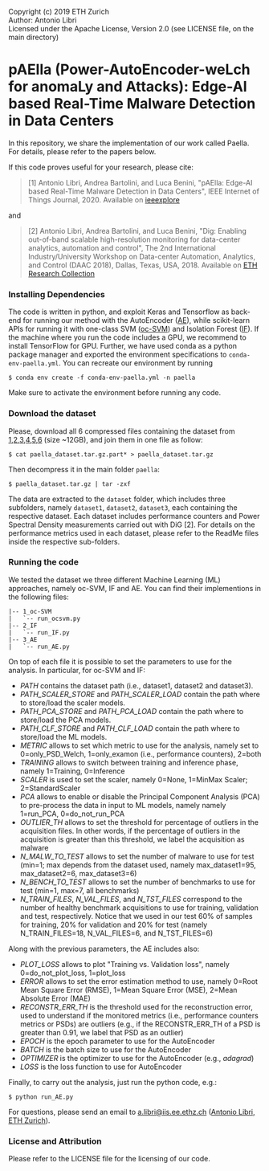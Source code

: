Copyright (c) 2019 ETH Zurich  
Author: Antonio Libri  
Licensed under the Apache License, Version 2.0 (see LICENSE file, on the main directory)  

# pAElla (Power-AutoEncoder-weLch for anomaLy and Attacks): Edge-AI based Real-Time Malware Detection in Data Centers

In this repository, we share the implementation of our work called Paella. 
For details, please refer to the papers below.

If this code proves useful for your research, please cite:
> [1] Antonio Libri, Andrea Bartolini, and Luca Benini,
"pAElla: Edge-AI based Real-Time Malware Detection in Data Centers", 
IEEE Internet of Things Journal, 2020.
Available on [ieeexplore](https://ieeexplore.ieee.org/abstract/document/9060937)

and
> [2] Antonio Libri, Andrea Bartolini, and Luca Benini,
"Dig: Enabling out-of-band scalable high-resolution monitoring for data-center analytics, automation and control", 
The 2nd International Industry/University Workshop on Data-center Automation, Analytics, and Control (DAAC 2018), Dallas, Texas, USA, 2018. 
Available on [ETH Research Collection](https://www.research-collection.ethz.ch/bitstream/handle/20.500.11850/306925/DIG_2018.pdf?sequence=5)

### Installing Dependencies

The code is written in python, and exploit Keras and Tensorflow as back-end for running our method with the AutoEncoder ([AE](https://www.tensorflow.org/guide/keras/functional)), while scikit-learn APIs for running it with one-class SVM ([oc-SVM](https://scikit-learn.org/stable/modules/generated/sklearn.svm.OneClassSVM.html)) and Isolation Forest ([IF](https://scikit-learn.org/stable/modules/generated/sklearn.ensemble.IsolationForest.html)). If the machine where you run the code includes a GPU, we recommend to install TensorFlow for GPU. Further, we have used conda as a python package manager and exported the environment specifications to `conda-env-paella.yml`. 
You can recreate our environment by running 

```
$ conda env create -f conda-env-paella.yml -n paella 
```

Make sure to activate the environment before running any code.

### Download the dataset

Please, download all 6 compressed files containing the dataset from [1](https://www.dropbox.com/s/syzfelke5tmew8x/paella_dataset.tar.gz.part1?dl=0),[2](https://www.dropbox.com/s/rqmqg77m2l3er28/paella_dataset.tar.gz.part2?dl=0),[3](https://www.dropbox.com/s/paqplvtzamk8wyk/paella_dataset.tar.gz.part3?dl=0),[4](https://www.dropbox.com/s/uhbdjf1aejcmobc/paella_dataset.tar.gz.part4?dl=0),[5](https://www.dropbox.com/s/z9nynypt67dpp9r/paella_dataset.tar.gz.part5?dl=0),[6](https://www.dropbox.com/s/ugtwbf4603mn0og/paella_dataset.tar.gz.part6?dl=0) (size ~12GB), and join them in one file as follow:
```
$ cat paella_dataset.tar.gz.part* > paella_dataset.tar.gz 
```
Then decompress it in the main folder `paella`:

```
$ paella_dataset.tar.gz | tar -zxf
```

The data are extracted to the `dataset` folder, which includes three subfolders, namely `dataset1`, `dataset2`, `dataset3`, each containing the respective dataset. Each dataset includes performance counters and Power Spectral Density measurements carried out with DiG [2]. For details on the performance metrics used in each dataset, please refer to the ReadMe files inside the respective sub-folders.

### Running the code

We tested the dataset we three different Machine Learning (ML) approaches, namely oc-SVM, IF and AE. You can find their implementions in the following files:

```
|-- 1_oc-SVM
|   `-- run_ocsvm.py
|-- 2_IF
|   `-- run_IF.py
|-- 3_AE
|   `-- run_AE.py 
```

On top of each file it is possible to set the parameters to use for the analysis. In particular, for oc-SVM and IF:

* *PATH* contains the dataset path (i.e., dataset1, dataset2 and dataset3).  
* *PATH_SCALER_STORE* and *PATH_SCALER_LOAD* contain the path where to store/load the scaler models.  
* *PATH_PCA_STORE* and *PATH_PCA_LOAD* contain the path where to store/load the PCA models.  
* *PATH_CLF_STORE* and *PATH_CLF_LOAD* contain the path where to store/load the ML models.  
* *METRIC* allows to set which metric to use for the analysis, namely set to 0=only_PSD_Welch, 1=only_examon (i.e., performance counters), 2=both  
* *TRAINING* allows to switch between training and inference phase, namely 1=Training, 0=Inference  
* *SCALER* is used to set the scaler, namely 0=None, 1=MinMax Scaler; 2=StandardScaler  
* *PCA* allows to enable or disable the Principal Component Analysis (PCA) to pre-process the data in input to ML models, namely namely 1=run_PCA, 0=do_not_run_PCA  
* *OUTLIER_TH* allows to set the threshold for percentage of outliers in the acquisition files. In other words, if the percentage of outliers in the acquisition is greater than this threshold, we label the acquisition as malware  
* *N_MALW_TO_TEST* allows to set the number of malware to use for test (min=1; max depends from the dataset used, namely max_dataset1=95, max_dataset2=6, max_dataset3=6)  
* *N_BENCH_TO_TEST* allows to set the number of benchmarks to use for test  (min=1, max=7, all benchmarks)  
* *N_TRAIN_FILES*, *N_VAL_FILES*, and *N_TST_FILES* correspond to the number of healthy benchmark acquisitions to use for training, validation and test, respectively. Notice that we used in our test 60% of samples for training, 20% for validation and 20% for test (namely N_TRAIN_FILES=18, N_VAL_FILES=6, and N_TST_FILES=6)  


Along with the previous parameters, the AE includes also:

* *PLOT_LOSS* allows to plot "Training vs. Validation loss", namely 0=do_not_plot_loss, 1=plot_loss  
* *ERROR* allows to set the error estimation method to use, namely 0=Root Mean Square Error (RMSE), 1=Mean Square Error (MSE), 2=Mean Absolute Error (MAE)  
* *RECONSTR_ERR_TH* is the threshold used for the reconstruction error, used to understand if the monitored metrics (i.e., performance counters metrics or PSDs) are outliers (e.g., if the RECONSTR_ERR_TH of a PSD is greater than 0.91, we label that PSD as an outlier)
* *EPOCH* is the epoch parameter to use for the AutoEncoder
* *BATCH* is the batch size to use for the AutoEncoder
* *OPTIMIZER* is the optimizer to use for the AutoEncoder (e.g., *adagrad*)
* *LOSS* is the loss function to use for AutoEncoder

Finally, to carry out the analysis, just run the python code, e.g.:

```
$ python run_AE.py
``` 

For questions, please send an email to a.libri@iis.ee.ethz.ch ([Antonio Libri, ETH Zurich](https://ee.ethz.ch/the-department/people-a-z/person-detail.MjIxODQ2.TGlzdC8zMjc5LC0xNjUwNTg5ODIw.html)).

### License and Attribution
Please refer to the LICENSE file for the licensing of our code.


